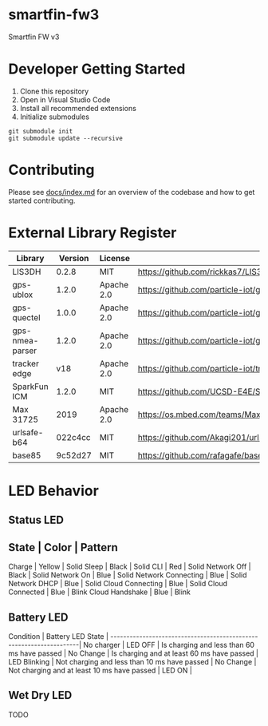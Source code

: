 # smartfin-fw3
Smartfin FW v3

# Developer Getting Started
1. Clone this repository
2. Open in Visual Studio Code
3. Install all recommended extensions
4. Initialize submodules
```
git submodule init
git submodule update --recursive
```

# Contributing

Please see [docs/index.md](docs/index.md) for an overview of the codebase and how to get started contributing.

# External Library Register
Library         | Version | License | Source                                           | Location
----------------|---------|---------|--------------------------------------------------|---------
LIS3DH          | 0.2.8   | MIT     | https://github.com/rickkas7/LIS3DH               | lib/LIS3DH
gps-ublox       | 1.2.0   | Apache 2.0 | https://github.com/particle-iot/gps-ublox/       | lib/gps-ublox
gps-quectel     | 1.0.0   | Apache 2.0 | https://github.com/particle-iot/gps-quectel      | lib/gps-quectel
gps-nmea-parser | 1.2.0   | Apache 2.0 | https://github.com/particle-iot/gps-nmea-parser/ | lib/gps-nmea-parser
tracker edge    | v18     | Apache 2.0 | https://github.com/particle-iot/tracker-edge     | lib/tracker-edge
SparkFun ICM    | 1.2.0   | MIT     | https://github.com/UCSD-E4E/SparkFun_ICM-20948_ParticleLibrary | lib/SparkFun_ICM-20948_ParticleLibrary
Max 31725       | 2019    | Apache 2.0 | https://os.mbed.com/teams/MaximIntegrated/code/MAX31725_Accurate_Temperature_Sensor//file/b4fdbbe79036/max31725.h/ | temperature/
urlsafe-b64     | 022c4cc | MIT     | https://github.com/Akagi201/urlsafe-b64 | src/cellular/encoding
base85          | 9c52d27 | MIT     | https://github.com/rafagafe/base85 | src/cellular/encoding



# LED Behavior

## Status LED
State              | Color    | Pattern
---------------------------------------
Charge             | Yellow   | Solid
Sleep              | Black    | Solid
CLI                | Red      | Solid
Network Off        | Black    | Solid
Network On         | Blue     | Solid
Network Connecting | Blue     | Solid
Network DHCP       | Blue     | Solid
Cloud Connecting   | Blue     | Solid
Cloud Connected    | Blue     | Blink
Cloud Handshake    | Blue     | Blink


## Battery LED
Condition                                    | Battery LED State   |
--------------------------------------------------------------------|
No charger                                    | LED OFF             |
Is charging and less than 60 ms have passed   | No Change           |
Is charging and at least 60 ms have passed    | LED Blinking        |
Not charging and less than 10 ms have passed  | No Change           |
Not charging and at least 10 ms have passed   | LED ON              |

## Wet Dry LED
TODO